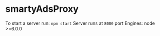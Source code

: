 # smartyAdsProxy
To start a server run:
`npm start`
Server runs at `8080` port
Engines: node >=6.0.0 
